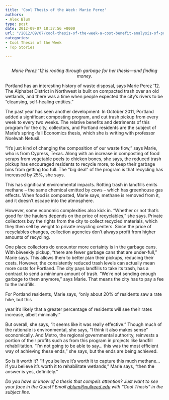 ```yaml
---
title: 'Cool Thesis of the Week: Marie Perez'
authors:
- Alex Blum
type: post
date: 2012-09-07 18:37:56 +0000
url: "/2012/09/07/cool-thesis-of-the-week-a-cost-benefit-analysis-of-portlands-composting-program/"
categories:
- Cool Thesis of the Week
- Top Stories

---
```

<p style="text-align: center;">
  <a href="http://www.reedquest.org/2012/09/cool-thesis-of-the-week-a-cost-benefit-analysis-of-portlands-composting-program/marieslider/" rel="attachment wp-att-1566"><img class="alignnone size-full wp-image-1566" title="marie" src="https://i1.wp.com/www.reedquest.org/wp-content/uploads/2012/09/marieslider.jpg?resize=770%2C430" alt="" data-recalc-dims="1" /></a>
</p>

<p style="text-align: center;">
  <em>Marie Perez &#8217;12 is rooting through garbage for her thesis—and finding money.</em>
</p>

Portland has an interesting history of waste disposal, says Marie Perez &#8217;12. The Alphabet District in Northwest is built on compacted trash over an old wetlands, and there was a time when people expected the city&#8217;s rivers to be “cleansing, self-healing entities.”

The past year has seen another development: In October 2011, Portland added a significant composting program, and cut trash pickup from every week to every two weeks. The relative benefits and detriments of this program for the city, collectors, and Portland residents are the subject of Marie&#8217;s spring-fall Economics thesis, which she is writing with professor Noelwah Netusil.

“It&#8217;s just kind of changing the composition of our waste flow,” says Marie, who is from Cypress, Texas. Along with an increase in composting of food scraps from vegetable peels to chicken bones, she says, the reduced trash pickup has encouraged residents to recycle more, to keep their garbage bins from getting too full. The “big deal” of the program is that recycling has increased by 25%, she says.

This has significant environmental impacts. Rotting trash in landfills emits methane – the same chemical emitted by cows – which has greenhouse gas effects. When food is composted, Marie says, methane is removed from it, and it doesn&#8217;t escape into the atmosphere.

However, some economic complexities also kick in. “Whether or not that&#8217;s good for the haulers depends on the price of recyclables,” she says. Private collectors buy the rights from the city to collect recycled materials, which they then sell by weight to private recycling centers. Since the price of recyclables changes, collection agencies don&#8217;t always profit from higher amounts of recycling.

One place collectors do encounter more certainty is in the garbage cans. With biweekly pickup, “there are fewer garbage cans that are under-full,” Marie says. This allows them to better plan their pickups, reducing their costs. However, the consistently reduced trash levels can actually mean more costs for Portland. The city pays landfills to take its trash, has a contract to send a minimum amount of trash. “We&#8217;re not sending enough garbage to them anymore,” says Marie. That means the city has to pay a fee to the landfills.

For Portland residents, Marie says, “only about 20% of residents saw a rate hike, but this

year it&#8217;s likely that a greater percentage of residents will see their rates increase, albeit minimally.”

But overall, she says, “it seems like it was really effective.” Though much of the rationale is environmental, she says, “I think it also makes sense” economically. And Metro, the regional governmental authority, reinvests a portion of their profits such as from this program in projects like landfill rehabilitation. “I&#8217;m not going to be able to say&#8230; this was the most efficient way of achieving these ends,” she says, but the ends are being achieved.

So is it worth it? “If you believe it&#8217;s worth it to capture this much methane&#8230; if you believe it&#8217;s worth it to rehabilitate wetlands,” Marie says, “then the answer is yes, definitely.”

 _Do you have or know of a thesis that compels attention? Just want to see your face in the Quest? Email [&#x61;&#x62;&#x6c;&#x75;&#x6d;&#x40;<span class="oe_displaynone">null</span>&#x72;&#x65;&#x65;&#x64;&#x2e;&#x65;&#x64;&#x75;][1] with “Cool Thesis” in the subject line._

 [1]: mailto:&#x61;&#x62;&#x6c;&#x75;&#x6d;&#x40;&#x72;&#x65;&#x65;&#x64;&#x2e;&#x65;&#x64;&#x75;